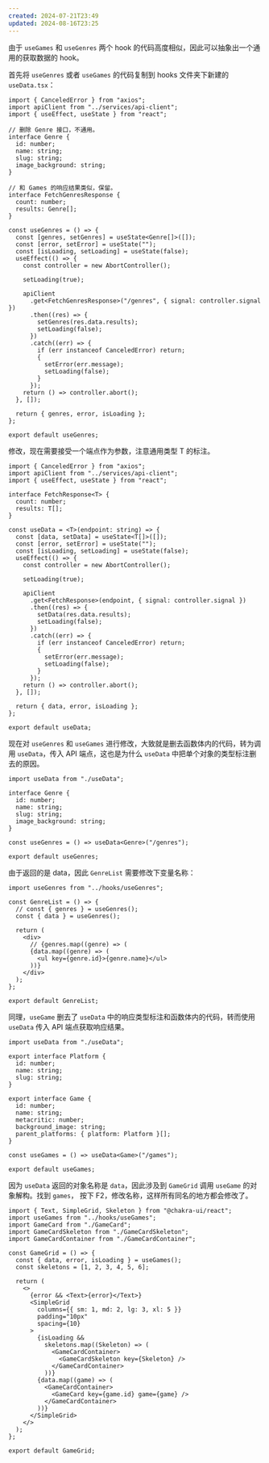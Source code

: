 ```yaml
---
created: 2024-07-21T23:49
updated: 2024-08-16T23:25
---
```

由于 `useGames` 和 `useGenres` 两个 hook 的代码高度相似，因此可以抽象出一个通用的获取数据的 hook。

首先将 `useGenres` 或者 `useGames` 的代码复制到 hooks 文件夹下新建的 `useData.tsx`：

``` tsx title="useData.tsx"
import { CanceledError } from "axios";
import apiClient from "../services/api-client";
import { useEffect, useState } from "react";

// 删除 Genre 接口，不通用。
interface Genre {
  id: number;
  name: string;
  slug: string;
  image_background: string;
}

// 和 Games 的响应结果类似，保留。
interface FetchGenresResponse {
  count: number;
  results: Genre[];
}

const useGenres = () => {
  const [genres, setGenres] = useState<Genre[]>([]);
  const [error, setError] = useState("");
  const [isLoading, setLoading] = useState(false);
  useEffect(() => {
    const controller = new AbortController();

    setLoading(true);

    apiClient
      .get<FetchGenresResponse>("/genres", { signal: controller.signal })
      .then((res) => {
        setGenres(res.data.results);
        setLoading(false);
      })
      .catch((err) => {
        if (err instanceof CanceledError) return;
        {
          setError(err.message);
          setLoading(false);
        }
      });
    return () => controller.abort();
  }, []);

  return { genres, error, isLoading };
};

export default useGenres;
```

修改，现在需要接受一个端点作为参数，注意通用类型 T 的标注。

``` tsx hl:5,7,10,11,20,22,35 title="useData.tsx"
import { CanceledError } from "axios";
import apiClient from "../services/api-client";
import { useEffect, useState } from "react";

interface FetchResponse<T> {
  count: number;
  results: T[];
}

const useData = <T>(endpoint: string) => {
  const [data, setData] = useState<T[]>([]);
  const [error, setError] = useState("");
  const [isLoading, setLoading] = useState(false);
  useEffect(() => {
    const controller = new AbortController();

    setLoading(true);

    apiClient
      .get<FetchResponse>(endpoint, { signal: controller.signal })
      .then((res) => {
        setData(res.data.results);
        setLoading(false);
      })
      .catch((err) => {
        if (err instanceof CanceledError) return;
        {
          setError(err.message);
          setLoading(false);
        }
      });
    return () => controller.abort();
  }, []);

  return { data, error, isLoading };
};

export default useData;
```

现在对 `useGenres` 和 `useGames` 进行修改，大致就是删去函数体内的代码，转为调用 `useData`，传入 API 端点，这也是为什么 `useData` 中把单个对象的类型标注删去的原因。

``` tsx title="useGenres.tsx"
import useData from "./useData";

interface Genre {
  id: number;
  name: string;
  slug: string;
  image_background: string;
}

const useGenres = () => useData<Genre>("/genres");

export default useGenres;
```

由于返回的是 data，因此 `GenreList` 需要修改下变量名称：

``` tsx title="GenreList.tsx" hl:5,10
import useGenres from "../hooks/useGenres";

const GenreList = () => {
  // const { genres } = useGenres();
  const { data } = useGenres();

  return (
    <div>
      // {genres.map((genre) => (
      {data.map((genre) => (
        <ul key={genre.id}>{genre.name}</ul>
      ))}
    </div>
  );
};

export default GenreList;
```

同理，`useGame` 删去了 `useData` 中的响应类型标注和函数体内的代码，转而使用 `useData` 传入 API 端点获取响应结果。

``` tsx hl:17 title="useGame.tsx"
import useData from "./useData";

export interface Platform {
  id: number;
  name: string;
  slug: string;
}

export interface Game {
  id: number;
  name: string;
  metacritic: number;
  background_image: string;
  parent_platforms: { platform: Platform }[];
}

const useGames = () => useData<Game>("/games");

export default useGames;
```

因为 `useData` 返回的对象名称是 `data`，因此涉及到 `GameGrid` 调用 ` useGame ` 的对象解构。找到 `games`，   按下 F2，修改名称，这样所有同名的地方都会修改了。

``` tsx hl:8,25 title="GameGrid"
import { Text, SimpleGrid, Skeleton } from "@chakra-ui/react";
import useGames from "../hooks/useGames";
import GameCard from "./GameCard";
import GameCardSkeleton from "./GameCardSkeleton";
import GameCardContainer from "./GameCardContainer";

const GameGrid = () => {
  const { data, error, isLoading } = useGames();
  const skeletons = [1, 2, 3, 4, 5, 6];

  return (
    <>
      {error && <Text>{error}</Text>}
      <SimpleGrid
        columns={{ sm: 1, md: 2, lg: 3, xl: 5 }}
        padding="10px"
        spacing={10}
      >
        {isLoading &&
          skeletons.map((Skeleton) => (
            <GameCardContainer>
              <GameCardSkeleton key={Skeleton} />
            </GameCardContainer>
          ))}
        {data.map((game) => (
          <GameCardContainer>
            <GameCard key={game.id} game={game} />
          </GameCardContainer>
        ))}
      </SimpleGrid>
    </>
  );
};

export default GameGrid;

```